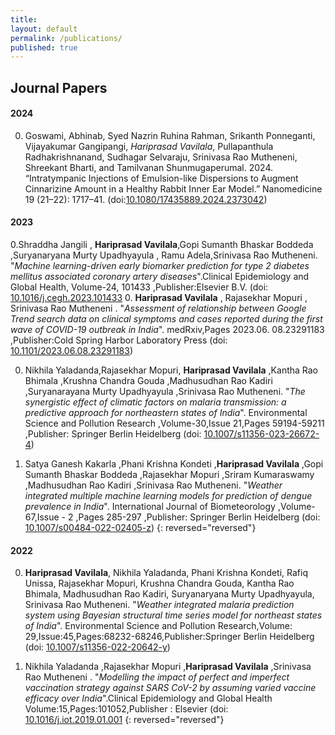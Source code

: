 ```yaml
---
title:
layout: default
permalink: /publications/
published: true
---
```


## Journal Papers
#### 2024
0. Goswami, Abhinab, Syed Nazrin Ruhina Rahman, Srikanth Ponneganti, Vijayakumar Gangipangi, *Hariprasad Vavilala*, Pullapanthula Radhakrishnanand, Sudhagar Selvaraju, Srinivasa Rao Mutheneni, Shreekant Bharti, and Tamilvanan Shunmugaperumal. 2024. “Intratympanic Injections of Emulsion-like Dispersions to Augment Cinnarizine Amount in a Healthy Rabbit Inner Ear Model.” Nanomedicine 19 (21–22): 1717–41. (doi:[10.1080/17435889.2024.2373042](https://www.tandfonline.com/doi/full/10.1080/17435889.2024.2373042))

#### 2023
0.Shraddha Jangili , **Hariprasad Vavilala**,Gopi Sumanth Bhaskar Boddeda ,Suryanaryana Murty Upadhyayula , 
Ramu Adela,Srinivasa Rao Mutheneni. "*Machine learning-driven early biomarker prediction for type 2 diabetes mellitus associated coronary artery diseases*".Clinical Epidemiology and Global Health, Volume-24, 101433 ,Publisher:Elsevier B.V. (doi: [10.1016/j.cegh.2023.101433]((https://www.sciencedirect.com/science/article/pii/S2213398423002208))
0.  **Hariprasad Vavilala** , Rajasekhar Mopuri , Srinivasa Rao Mutheneni . "*Assessment of relationship between Google Trend search data on clinical symptoms and cases reported during the first wave of COVID-19 outbreak in India*". medRxiv,Pages 2023.06. 08.23291183 ,Publisher:Cold Spring Harbor Laboratory Press (doi: [10.1101/2023.06.08.23291183](https://www.medrxiv.org/content/10.1101/2023.06.08.23291183v1))
   
0. Nikhila Yaladanda,Rajasekhar Mopuri, **Hariprasad Vavilala** ,Kantha Rao Bhimala ,Krushna Chandra Gouda ,Madhusudhan Rao Kadiri ,Suryanarayana Murty Upadhyayula ,Srinivasa Rao Mutheneni. "*The synergistic effect of climatic factors on malaria transmission: a predictive approach for northeastern states of India*". Environmental Science and Pollution Research ,Volume-30,Issue 21,Pages
59194-59211 ,Publisher: Springer Berlin Heidelberg (doi: [10.1007/s11356-023-26672-4](https://link.springer.com/article/10.1007/s11356-023-26672-4))

0. Satya Ganesh Kakarla ,Phani Krishna Kondeti ,**Hariprasad Vavilala** ,Gopi Sumanth Bhaskar Boddeda ,Rajasekhar Mopuri ,Sriram Kumaraswamy ,Madhusudhan Rao Kadiri ,Srinivasa Rao Mutheneni. "*Weather integrated multiple machine learning models for prediction of dengue prevalence in India*". International Journal of Biometeorology ,Volume-67,Issue - 2 ,Pages 285-297 ,Publisher:
Springer Berlin Heidelberg (doi: [10.1007/s00484-022-02405-z](https://link.springer.com/article/10.1007/s00484-022-02405-z))
{: reversed="reversed"}


#### 2022
0. **Hariprasad Vavilala**, Nikhila Yaladanda, Phani Krishna Kondeti, Rafiq Unissa, Rajasekhar Mopuri, Krushna Chandra Gouda, Kantha Rao Bhimala, Madhusudhan Rao Kadiri, Suryanaryana Murty Upadhyayula, Srinivasa Rao Mutheneni. "*Weather integrated malaria prediction system using Bayesian structural time series model for northeast states of India*". Environmental Science and Pollution Research,Volume:
29,Issue:45,Pages:68232-68246,Publisher:Springer Berlin Heidelberg (doi: [10.1007/s11356-022-20642-y](https://link.springer.com/article/10.1007/s11356-022-20642-y))

0. Nikhila Yaladanda ,Rajasekhar Mopuri ,**Hariprasad Vavilala** ,Srinivasa Rao Mutheneni . "*Modelling the impact of perfect and imperfect vaccination strategy against SARS CoV-2 by assuming varied vaccine efficacy over India*".Clinical Epidemiology and Global Health Volume:15,Pages:101052,Publisher : Elsevier (doi: [10.1016/j.iot.2019.01.001](https://doi.org/10.1016/j.cegh.2022.101052)
{: reversed="reversed"}

